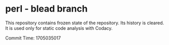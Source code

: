 # perl - blead branch

This repository contains frozen state of the repository.
Its history is cleared. It is used only for static code
analysis with Codacy.

Commit Time: 1705035017